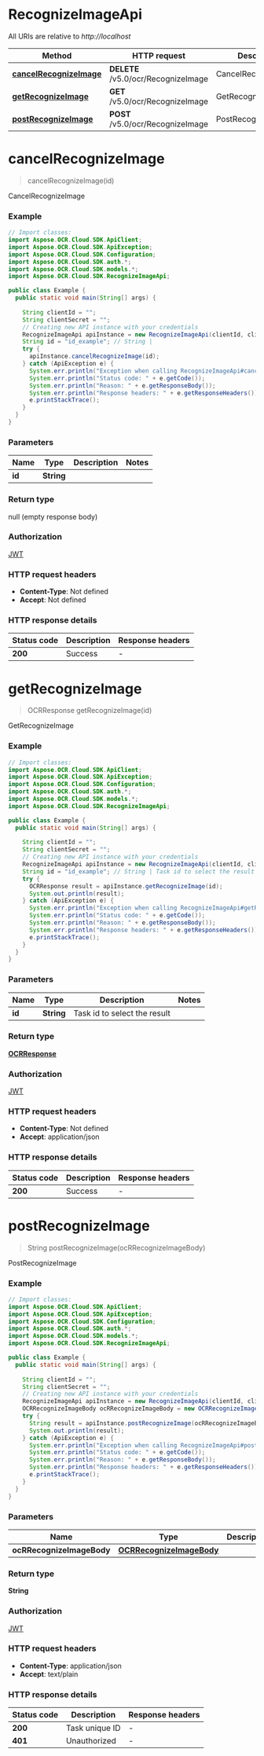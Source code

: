 # RecognizeImageApi

All URIs are relative to *http://localhost*

| Method | HTTP request | Description |
|------------- | ------------- | -------------|
| [**cancelRecognizeImage**](RecognizeImageApi.md#cancelRecognizeImage) | **DELETE** /v5.0/ocr/RecognizeImage | CancelRecognizeImage |
| [**getRecognizeImage**](RecognizeImageApi.md#getRecognizeImage) | **GET** /v5.0/ocr/RecognizeImage | GetRecognizeImage |
| [**postRecognizeImage**](RecognizeImageApi.md#postRecognizeImage) | **POST** /v5.0/ocr/RecognizeImage | PostRecognizeImage |


<a name="cancelRecognizeImage"></a>
# **cancelRecognizeImage**
> cancelRecognizeImage(id)

CancelRecognizeImage

### Example
```java
// Import classes:
import Aspose.OCR.Cloud.SDK.ApiClient;
import Aspose.OCR.Cloud.SDK.ApiException;
import Aspose.OCR.Cloud.SDK.Configuration;
import Aspose.OCR.Cloud.SDK.auth.*;
import Aspose.OCR.Cloud.SDK.models.*;
import Aspose.OCR.Cloud.SDK.RecognizeImageApi;

public class Example {
  public static void main(String[] args) {
    
    String clientId = "";
    String clientSecret = "";
    // Creating new API instance with your credentials
    RecognizeImageApi apiInstance = new RecognizeImageApi(clientId, clientSecret);
    String id = "id_example"; // String | 
    try {
      apiInstance.cancelRecognizeImage(id);
    } catch (ApiException e) {
      System.err.println("Exception when calling RecognizeImageApi#cancelRecognizeImage");
      System.err.println("Status code: " + e.getCode());
      System.err.println("Reason: " + e.getResponseBody());
      System.err.println("Response headers: " + e.getResponseHeaders());
      e.printStackTrace();
    }
  }
}
```

### Parameters

| Name | Type | Description  | Notes |
|------------- | ------------- | ------------- | -------------|
| **id** | **String**|  | |

### Return type

null (empty response body)

### Authorization

[JWT](../README.md#JWT)

### HTTP request headers

 - **Content-Type**: Not defined
 - **Accept**: Not defined

### HTTP response details
| Status code | Description | Response headers |
|-------------|-------------|------------------|
| **200** | Success |  -  |

<a name="getRecognizeImage"></a>
# **getRecognizeImage**
> OCRResponse getRecognizeImage(id)

GetRecognizeImage

### Example
```java
// Import classes:
import Aspose.OCR.Cloud.SDK.ApiClient;
import Aspose.OCR.Cloud.SDK.ApiException;
import Aspose.OCR.Cloud.SDK.Configuration;
import Aspose.OCR.Cloud.SDK.auth.*;
import Aspose.OCR.Cloud.SDK.models.*;
import Aspose.OCR.Cloud.SDK.RecognizeImageApi;

public class Example {
  public static void main(String[] args) {
    
    String clientId = "";
    String clientSecret = "";
    // Creating new API instance with your credentials
    RecognizeImageApi apiInstance = new RecognizeImageApi(clientId, clientSecret);
    String id = "id_example"; // String | Task id to select the result
    try {
      OCRResponse result = apiInstance.getRecognizeImage(id);
      System.out.println(result);
    } catch (ApiException e) {
      System.err.println("Exception when calling RecognizeImageApi#getRecognizeImage");
      System.err.println("Status code: " + e.getCode());
      System.err.println("Reason: " + e.getResponseBody());
      System.err.println("Response headers: " + e.getResponseHeaders());
      e.printStackTrace();
    }
  }
}
```

### Parameters

| Name | Type | Description  | Notes |
|------------- | ------------- | ------------- | -------------|
| **id** | **String**| Task id to select the result | |

### Return type

[**OCRResponse**](OCRResponse.md)

### Authorization

[JWT](../README.md#JWT)

### HTTP request headers

 - **Content-Type**: Not defined
 - **Accept**: application/json

### HTTP response details
| Status code | Description | Response headers |
|-------------|-------------|------------------|
| **200** | Success |  -  |

<a name="postRecognizeImage"></a>
# **postRecognizeImage**
> String postRecognizeImage(ocRRecognizeImageBody)

PostRecognizeImage

### Example
```java
// Import classes:
import Aspose.OCR.Cloud.SDK.ApiClient;
import Aspose.OCR.Cloud.SDK.ApiException;
import Aspose.OCR.Cloud.SDK.Configuration;
import Aspose.OCR.Cloud.SDK.auth.*;
import Aspose.OCR.Cloud.SDK.models.*;
import Aspose.OCR.Cloud.SDK.RecognizeImageApi;

public class Example {
  public static void main(String[] args) {
    
    String clientId = "";
    String clientSecret = "";
    // Creating new API instance with your credentials
    RecognizeImageApi apiInstance = new RecognizeImageApi(clientId, clientSecret);
    OCRRecognizeImageBody ocRRecognizeImageBody = new OCRRecognizeImageBody(); // OCRRecognizeImageBody | 
    try {
      String result = apiInstance.postRecognizeImage(ocRRecognizeImageBody);
      System.out.println(result);
    } catch (ApiException e) {
      System.err.println("Exception when calling RecognizeImageApi#postRecognizeImage");
      System.err.println("Status code: " + e.getCode());
      System.err.println("Reason: " + e.getResponseBody());
      System.err.println("Response headers: " + e.getResponseHeaders());
      e.printStackTrace();
    }
  }
}
```

### Parameters

| Name | Type | Description  | Notes |
|------------- | ------------- | ------------- | -------------|
| **ocRRecognizeImageBody** | [**OCRRecognizeImageBody**](OCRRecognizeImageBody.md)|  | |

### Return type

**String**

### Authorization

[JWT](../README.md#JWT)

### HTTP request headers

 - **Content-Type**: application/json
 - **Accept**: text/plain

### HTTP response details
| Status code | Description | Response headers |
|-------------|-------------|------------------|
| **200** | Task unique ID |  -  |
| **401** | Unauthorized |  -  |

